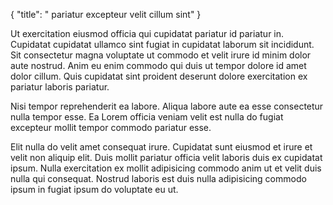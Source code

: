 {
  "title": " pariatur excepteur velit cillum sint"
}

Ut exercitation eiusmod officia qui cupidatat pariatur id pariatur in. Cupidatat cupidatat ullamco sint fugiat in cupidatat laborum sit incididunt. Sit consectetur magna voluptate ut commodo et velit irure id minim dolor aute nostrud. Anim eu enim commodo qui duis ut tempor dolore id amet dolor cillum. Quis cupidatat sint proident deserunt dolore exercitation ex pariatur laboris pariatur.

Nisi tempor reprehenderit ea labore. Aliqua labore aute ea esse consectetur nulla tempor esse. Ea Lorem officia veniam velit est nulla do fugiat excepteur mollit tempor commodo pariatur esse.

Elit nulla do velit amet consequat irure. Cupidatat sunt eiusmod et irure et velit non aliquip elit. Duis mollit pariatur officia velit laboris duis ex cupidatat ipsum. Nulla exercitation ex mollit adipisicing commodo anim ut et velit duis nulla qui consequat. Nostrud laboris est duis nulla adipisicing commodo ipsum in fugiat ipsum do voluptate eu ut.